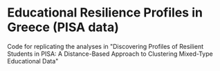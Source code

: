 # Educational Resilience Profiles in Greece (PISA data)
Code for replicating the analyses in "Discovering Profiles of Resilient Students in PISA: A Distance-Based Approach to Clustering Mixed-Type Educational Data"
